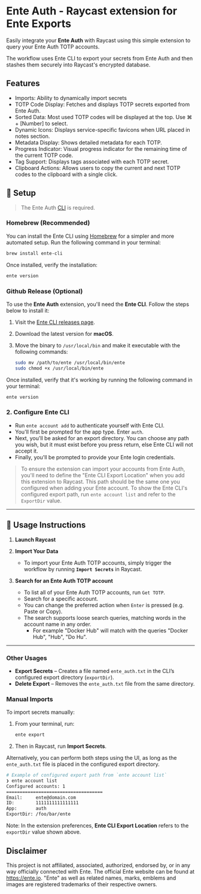 # Ente Auth - Raycast extension for Ente Exports

Easily integrate your **Ente Auth** with Raycast using this simple extension to query your Ente Auth TOTP accounts.

The workflow uses Ente CLI to export your secrets from Ente Auth and then stashes them securely into Raycast's encrypted database.

## Features

- Imports: Ability to dynamically import secrets
- TOTP Code Display: Fetches and displays TOTP secrets exported from Ente Auth.
- Sorted Data: Most used TOTP codes will be displayed at the top. Use ⌘ + [Number] to select.
- Dynamic Icons: Displays service-specific favicons when URL placed in notes section.
- Metadata Display: Shows detailed metadata for each TOTP.
- Progress Indicator: Visual progress indicator for the remaining time of the current TOTP code.
- Tag Support: Displays tags associated with each TOTP secret.
- Clipboard Actions: Allows users to copy the current and next TOTP codes to the clipboard with a single click.

## 🚀 Setup

> The Ente Auth [CLI](https://github.com/ente-io/ente/tree/main/cli) is required.

### Homebrew (Recommended)

You can install the Ente CLI using [Homebrew](https://formulae.brew.sh/formula/ente-cli#default) for a simpler and more automated setup. Run the following command in your terminal:

```bash
brew install ente-cli
```

Once installed, verify the installation:

```bash
ente version
```

### Github Release (Optional)

To use the **Ente Auth** extension, you'll need the **Ente CLI**. Follow the steps below to install it:

1. Visit the [Ente CLI releases page](https://github.com/ente-io/ente/releases?q=tag%3Acli-v0).
2. Download the latest version for **macOS**.
3. Move the binary to `/usr/local/bin` and make it executable with the following commands:

   ```bash
   sudo mv /path/to/ente /usr/local/bin/ente
   sudo chmod +x /usr/local/bin/ente
   ```

Once installed, verify that it's working by running the following command in your terminal:

```bash
ente version
```

### 2. Configure Ente CLI

- Run `ente account add` to authenticate yourself with Ente CLI.
- You'll first be prompted for the app type. Enter `auth`.
- Next, you'll be asked for an export directory. You can choose any path you wish, but it must exist before you press return, else Ente CLI will not accept it.
- Finally, you'll be prompted to provide your Ente login credentials.

> To ensure the extension can import your accounts from Ente Auth, you'll need to define the "Ente CLI Export Location" when you add this extension to Raycast.
> This path should be the same one you configured when adding your Ente account.
> To show the Ente CLI's configured export path, run `ente account list` and refer to the `ExportDir` value.

---

## 📖 Usage Instructions

1. **Launch Raycast**

2. **Import Your Data**
   - To import your Ente Auth TOTP accounts, simply trigger the workflow by running **`Import Secrets`** in Raycast.

3. **Search for an Ente Auth TOTP account**
   - To list all of your Ente Auth TOTP accounts, run `Get TOTP`.
   - Search for a specific account.
   - You can change the preferred action when `Enter` is pressed (e.g. Paste or Copy).
   - The search supports loose search queries, matching words in the account name in any order.
     - For example "Docker Hub" will match with the queries "Docker Hub", "Hub", "Do Hu".

---

### Other Usages

- **Export Secrets** – Creates a file named `ente_auth.txt` in the CLI’s configured export directory (`exportDir`).
- **Delete Export** – Removes the `ente_auth.txt` file from the same directory.

### Manual Imports

To import secrets manually:

1. From your terminal, run:

   ```bash
   ente export
   ```

2. Then in Raycast, run **Import Secrets**.

Alternatively, you can perform both steps using the UI, as long as the `ente_auth.txt` file is placed in the configured export directory.

```bash
# Example of configured export path from `ente account list`
❯ ente account list
Configured accounts: 1
====================================
Email:     ente@domain.com
ID:        1111111111111111
App:       auth
ExportDir: /foo/bar/ente
```

Note: In the extension preferences, **Ente CLI Export Location** refers to the `exportDir` value shown above.

## Disclaimer

This project is not affiliated, associated, authorized, endorsed by, or in any way officially connected with Ente. The official Ente website can be found at https://ente.io. "Ente" as well as related names, marks, emblems and images are registered trademarks of their respective owners.
